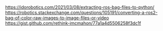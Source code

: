 https://idorobotics.com/2021/03/08/extracting-ros-bag-files-to-python/
https://robotics.stackexchange.com/questions/105191/converting-a-ros2-bag-of-color-raw-images-to-image-files-or-video 
https://gist.github.com/rethink-imcmahon/77a1a4d5506258f3dc1f 